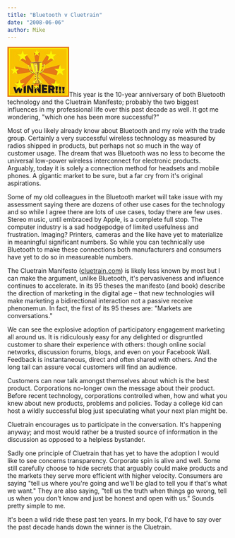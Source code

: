 ```yaml
---
title: "Bluetooth v Cluetrain"
date: "2008-06-06"
author: Mike
---
```


![](images/winner.jpg)This year is the 10-year anniversary of both Bluetooth technology and the Cluetrain Manifesto; probably the two biggest influences in my professional life over this past decade as well. It got me wondering, "which one has been more successful?"

Most of you likely already know about Bluetooth and my role with the trade group. Certainly a very successful wireless technology as measured by radios shipped in products, but perhaps not so much in the way of customer usage. The dream that was Bluetooth was no less to become the universal low-power wireless interconnect for electronic products. Arguably, today it is solely a connection method for headsets and mobile phones. A gigantic market to be sure, but a far cry from it's original aspirations.

Some of my old colleagues in the Bluetooth market will take issue with my assessment saying there are dozens of other use cases for the technology and so while I agree there are lots of use cases, today there are few uses. Stereo music, until embraced by Apple, is a complete full stop. The computer industry is a sad hodgepodge of limited usefulness and frustration. Imaging? Printers, cameras and the like have yet to materialize in meaningful significant numbers. So while you can technically use Bluetooth to make these connections both manufacturers and consumers have yet to do so in measureable numbers.

The Cluetrain Manifesto ([cluetrain.com](http://cluetrain.com)) is likely less known by most but I can make the argument, unlike Bluetooth, it's pervasiveness and influence continues to accelerate. In its 95 theses the manifesto (and book) describe the direction of marketing in the digital age – that new technologies will make marketing a bidirectional interaction not a passive receive phenonemun. In fact, the first of its 95 theses are: "Markets are conversations."

We can see the explosive adoption of participatory engagement marketing all around us. It is ridiculously easy for any delighted or disgruntled customer to share their experience with others: though online social networks, discussion forums, blogs, and even on your Facebook Wall. Feedback is instantaneous, direct and often shared with others. And the long tail can assure vocal customers will find an audience.

Customers can now talk amongst themselves about which is the best product. Corporations no-longer own the message about their product. Before recent technology, corporations controlled when, how and what you knew about new products, problems and policies. Today a college kid can host a wildly successful blog just speculating what your next plan might be.

Cluetrain encourages us to participate in the conversation. It's happening anyway; and most would rather be a trusted source of information in the discussion as opposed to a helpless bystander.

Sadly one principle of Cluetrain that has yet to have the adoption I would like to see concerns transparency. Corporate spin is alive and well. Some still carefully choose to hide secrets that arguably could make products and the markets they serve more efficient with higher velocity. Consumers are saying "tell us where you're going and we'll be glad to tell you if that's what we want." They are also saying, "tell us the truth when things go wrong, tell us when you don't know and just be honest and open with us." Sounds pretty simple to me.

It's been a wild ride these past ten years. In my book, I'd have to say over the past decade hands down the winner is the Cluetrain.
